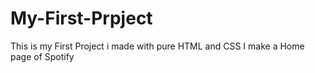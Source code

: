 # My-First-Prpject
This is my First Project i made with pure HTML and CSS 
I make a Home page of Spotify 


